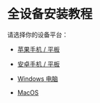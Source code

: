 # 全设备安装教程

请选择你的设备平台：

- [苹果手机 / 平板](clients/ios)

- [安卓手机 / 平板](clients/android)

- [Windows 电脑](clients/win)

- [MacOS](clients/macos)